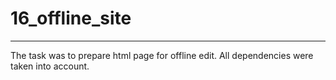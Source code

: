 # 16_offline_site

---

The task was to prepare html page for offline edit. All dependencies were taken into account.
